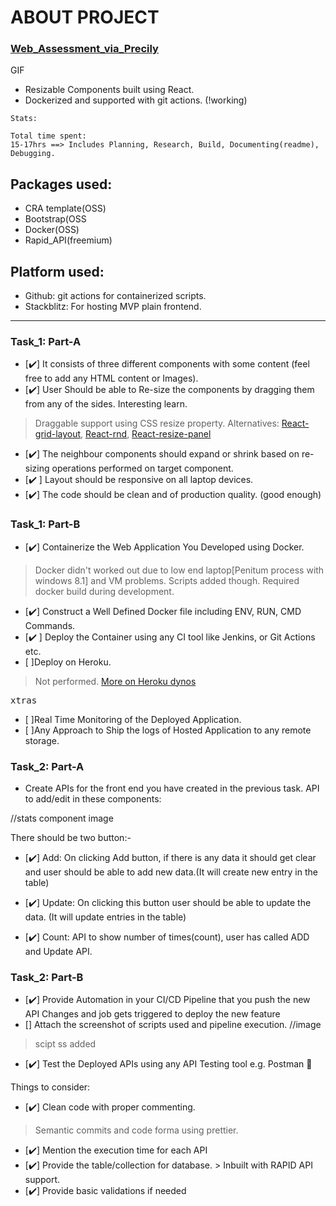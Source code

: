 # ABOUT PROJECT

### [Web_Assessment_via_Precily](https://precily.com/)

GIF

- Resizable Components built using React. 
- Dockerized and supported with git actions. (!working)

```
Stats:

Total time spent: 
15-17hrs ==> Includes Planning, Research, Build, Documenting(readme), Debugging.

```

## Packages used:
- CRA template(OSS)
- Bootstrap(OSS
- Docker(OSS)
- Rapid_API(freemium)

## Platform used:
- Github: git actions for containerized scripts.
- Stackblitz: For hosting MVP plain frontend.
---

### Task_1: Part-A

- [✔️] It consists of three different components with some content (feel free to add any HTML content or Images).  
- [✔️] User Should be able to Re-size the components by dragging them from any of the sides.   Interesting learn.
> Draggable support using CSS resize property. 
Alternatives: [React-grid-layout](https://www.npmjs.com/package/react-grid-layout), [React-rnd](https://bokuweb.github.io/react-rnd/stories/?path=/story/bare--bare), [React-resize-panel](https://www.npmjs.com/package/react-resize-panel)
- [✔️] The neighbour components should expand or shrink based on re-sizing operations performed on target component.   
- [✔️ ] Layout should be responsive on all laptop devices.
- [✔️]  The code should be clean and of production quality. (good enough) 


### Task_1: Part-B

- [✔️] Containerize the Web Application You Developed using Docker.
> Docker didn't worked out due to low end laptop[Penitum process with windows 8.1] and VM problems. Scripts added though. Required docker build during development.
- [✔️] Construct a Well Defined Docker file including ENV, RUN, CMD Commands.  
- [✔️ ] Deploy the Container using any CI tool like Jenkins, or Git Actions etc.  
- [ ]Deploy on Heroku.
> Not performed. [More on Heroku dynos](https://www.heroku.com/dynos) 

<samp>xtras</samp>
- [ ]Real Time Monitoring of the Deployed Application.
- [ ]Any Approach to Ship the logs of Hosted Application to any remote storage.


### Task_2: Part-A

- Create APIs for the front end you have created in the previous task. API to add/edit in these components:

//stats component image

There should be two button:-
- [✔️] Add: On clicking Add button, if there is any data it should get clear and
user should be able to add new data.(It will create new entry in the table)

- [✔️] Update: On clicking this button user should be able to update the data.
(It will update entries in the table)

- [✔️] Count: API to show number of times(count), user has called ADD and
Update API.


### Task_2: Part-B

- [✔️] Provide Automation in your CI/CD Pipeline that you push the new API Changes and job gets triggered to deploy the new feature
- [] Attach the screenshot of scripts used and pipeline execution.
//image
>scipt ss added

- [✔️]  Test the Deployed APIs using any API Testing tool e.g. Postman

<!-- 
https://docs.docker.com/ci-cd/github-actions/ -->

Things to consider:

- [✔️] Clean code with proper commenting.
> Semantic commits and code forma using prettier.
- [✔️] Mention the execution time for each API
- [✔️] Provide the table/collection for database. > Inbuilt with RAPID API support.
- [✔️] Provide basic validations if needed